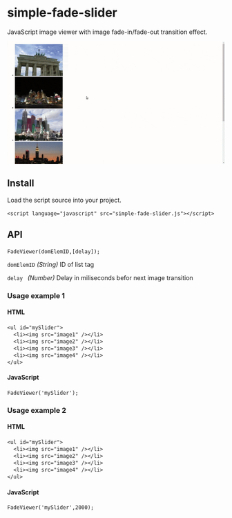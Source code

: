 # simple-fade-slider
JavaScript image viewer with image fade-in/fade-out transition effect.

![demo gif](https://github.com/mhobesong/simple-fade-slider/blob/master/src/images/demo.gif?raw=true)

## Install
Load the script source into your project.
```
<script language="javascript" src="simple-fade-slider.js"></script>
```
## API
```
FadeViewer(domElemID,[delay]);
```
`domElemID` *(String)* ID of list tag

`delay ` *(Number)*  Delay in miliseconds befor next image transition

### Usage example 1

#### HTML
```
<ul id="mySlider">
  <li><img src="image1" /></li>
  <li><img src="image2" /></li>
  <li><img src="image3" /></li>
  <li><img src="image4" /></li>
</ul>
```
#### JavaScript
```
FadeViewer('mySlider');
```
### Usage example 2
#### HTML
```
<ul id="mySlider">
  <li><img src="image1" /></li>
  <li><img src="image2" /></li>
  <li><img src="image3" /></li>
  <li><img src="image4" /></li>
</ul>
```
#### JavaScript
```
FadeViewer('mySlider',2000);
```
